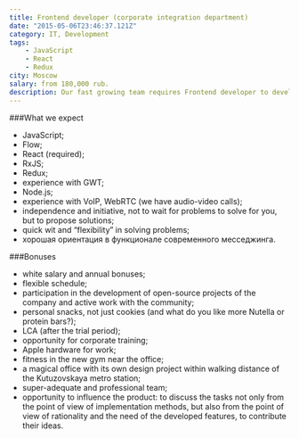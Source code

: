 ```yaml
---
title: Frontend developer (corporate integration department)
date: "2015-05-06T23:46:37.121Z"
category: IT, Development
tags:
    - JavaScript
    - React
    - Redux
city: Moscow
salary: from 180,000 rub.
description: Our fast growing team requires Frontend developer to develop the client side of the messaging platform.
---
```


###What we expect
- JavaScript;
- Flow;
- React (required);
- RxJS;
- Redux;
- experience with GWT;
- Node.js;
- experience with VoIP, WebRTC (we have audio-video calls);
- independence and initiative, not to wait for problems to solve for you, but to propose solutions;
- quick wit and “flexibility” in solving problems;
- хорошая ориентация в функционале современного месседжинга.

###Bonuses
- white salary and annual bonuses;
- flexible schedule;
- participation in the development of open-source projects of the company and active work with the community;
- personal snacks, not just cookies (and what do you like more Nutella or protein bars?);
- LCA (after the trial period);
- opportunity for corporate training;
- Apple hardware for work;
- fitness in the new gym near the office;
- a magical office with its own design project within walking distance of the Kutuzovskaya metro station;
- super-adequate and professional team;
- opportunity to influence the product: to discuss the tasks not only from the point of view of implementation methods, but also from the point of view of rationality and the need of the developed features, to contribute their ideas.

